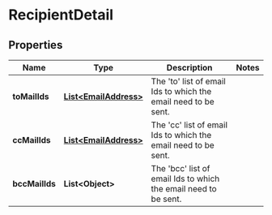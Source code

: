 
# RecipientDetail

## Properties
Name | Type | Description | Notes
------------ | ------------- | ------------- | -------------
**toMailIds** | [**List&lt;EmailAddress&gt;**](EmailAddress.md) | The &#39;to&#39; list of email Ids to which the email need to be sent. | 
**ccMailIds** | [**List&lt;EmailAddress&gt;**](EmailAddress.md) | The &#39;cc&#39; list of email Ids to which the email need to be sent. | 
**bccMailIds** | **List&lt;Object&gt;** | The &#39;bcc&#39; list of email Ids to which the email need to be sent. | 



